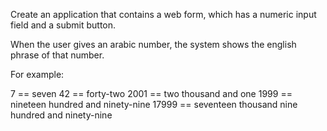 Create an application that contains a web form, which has a numeric input field and a submit button.

When the user gives an arabic number, the system shows the english phrase of that number.

For example:

7    == seven
42   == forty-two
2001 == two thousand and one
1999 == nineteen hundred and ninety-nine
17999 == seventeen thousand nine hundred and ninety-nine